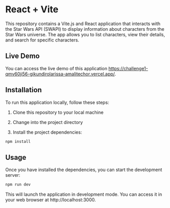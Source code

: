 # React + Vite

This repository contains a Vite.js and React application that interacts with the Star Wars API (SWAPI) to display information about characters from the Star Wars universe. The app allows you to list characters, view their details, and search for specific characters.

## Live Demo

You can access the live demo of this application https://challenge1-qmv60ji56-gikundirolarissa-amalitechor.vercel.app/.

## Installation
To run this application locally, follow these steps:

1. Clone this repository to your local machine

2. Change into the project directory

3. Install the project dependencies:

```bash
npm install
  ```

## Usage
Once you have installed the dependencies, you can start the development server:

```bash
npm run dev
  ```
This will launch the application in development mode. You can access it in your web browser at http://localhost:3000.
